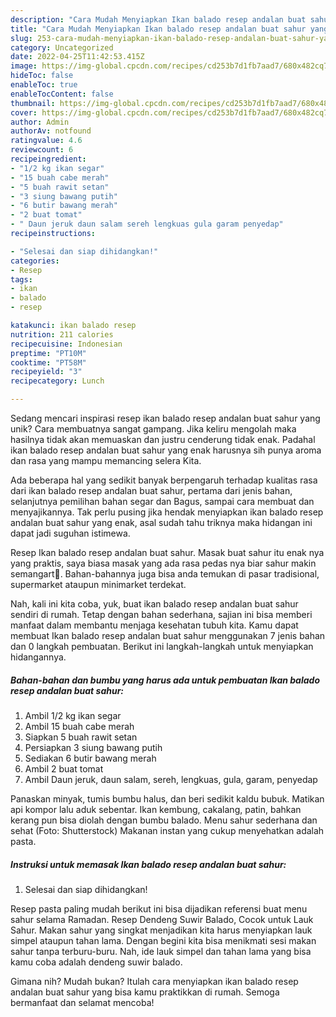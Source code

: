 ```yaml
---
description: "Cara Mudah Menyiapkan Ikan balado resep andalan buat sahur yang Enak"
title: "Cara Mudah Menyiapkan Ikan balado resep andalan buat sahur yang Enak"
slug: 253-cara-mudah-menyiapkan-ikan-balado-resep-andalan-buat-sahur-yang-enak
category: Uncategorized
date: 2022-04-25T11:42:53.415Z
image: https://img-global.cpcdn.com/recipes/cd253b7d1fb7aad7/680x482cq70/ikan-balado-resep-andalan-buat-sahur-foto-resep-utama.jpg
hideToc: false
enableToc: true
enableTocContent: false
thumbnail: https://img-global.cpcdn.com/recipes/cd253b7d1fb7aad7/680x482cq70/ikan-balado-resep-andalan-buat-sahur-foto-resep-utama.jpg
cover: https://img-global.cpcdn.com/recipes/cd253b7d1fb7aad7/680x482cq70/ikan-balado-resep-andalan-buat-sahur-foto-resep-utama.jpg
author: Admin
authorAv: notfound
ratingvalue: 4.6
reviewcount: 6
recipeingredient:
- "1/2 kg ikan segar"
- "15 buah cabe merah"
- "5 buah rawit setan"
- "3 siung bawang putih"
- "6 butir bawang merah"
- "2 buat tomat"
- " Daun jeruk daun salam sereh lengkuas gula garam penyedap"
recipeinstructions:

- "Selesai dan siap dihidangkan!"
categories:
- Resep
tags:
- ikan
- balado
- resep

katakunci: ikan balado resep 
nutrition: 211 calories
recipecuisine: Indonesian
preptime: "PT10M"
cooktime: "PT58M"
recipeyield: "3"
recipecategory: Lunch

---
```





Sedang mencari inspirasi resep ikan balado resep andalan buat sahur yang unik? Cara membuatnya sangat gampang. Jika keliru mengolah maka hasilnya tidak akan memuaskan dan justru cenderung tidak enak. Padahal ikan balado resep andalan buat sahur yang enak harusnya sih punya aroma dan rasa yang mampu memancing selera Kita.





Ada beberapa hal yang sedikit banyak berpengaruh terhadap kualitas rasa dari ikan balado resep andalan buat sahur, pertama dari jenis bahan, selanjutnya pemilihan bahan segar dan Bagus, sampai cara membuat dan menyajikannya. Tak perlu pusing jika hendak menyiapkan ikan balado resep andalan buat sahur yang enak,      asal sudah tahu triknya maka hidangan ini dapat jadi suguhan istimewa.














Resep Ikan balado resep andalan buat sahur. Masak buat sahur itu enak nya yang praktis, saya biasa masak yang ada rasa pedas nya biar sahur makin semangart🥰. Bahan-bahannya juga bisa anda temukan di pasar tradisional, supermarket ataupun minimarket terdekat.






Nah, kali ini kita coba, yuk, buat ikan balado resep andalan buat sahur sendiri di rumah. Tetap dengan bahan sederhana, sajian ini bisa memberi manfaat dalam membantu menjaga kesehatan tubuh kita. Kamu dapat membuat Ikan balado resep andalan buat sahur menggunakan 7 jenis bahan dan 0 langkah pembuatan. Berikut ini langkah-langkah untuk menyiapkan hidangannya.

<!--inarticleads1-->

##### Bahan-bahan dan bumbu yang harus ada untuk pembuatan Ikan balado resep andalan buat sahur:

1. Ambil 1/2 kg ikan segar
1. Ambil 15 buah cabe merah
1. Siapkan 5 buah rawit setan
1. Persiapkan 3 siung bawang putih
1. Sediakan 6 butir bawang merah
1. Ambil 2 buat tomat
1. Ambil  Daun jeruk, daun salam, sereh, lengkuas, gula, garam, penyedap


Panaskan minyak, tumis bumbu halus, dan beri sedikit kaldu bubuk. Matikan api kompor lalu aduk sebentar. Ikan kembung, cakalang, patin, bahkan kerang pun bisa diolah dengan bumbu balado. Menu sahur sederhana dan sehat (Foto: Shutterstock) Makanan instan yang cukup menyehatkan adalah pasta. 

<!--inarticleads2-->

##### Instruksi untuk memasak Ikan balado resep andalan buat sahur:


1. Selesai dan siap dihidangkan!

Resep pasta paling mudah berikut ini bisa dijadikan referensi buat menu sahur selama Ramadan. Resep Dendeng Suwir Balado, Cocok untuk Lauk Sahur. Makan sahur yang singkat menjadikan kita harus menyiapkan lauk simpel ataupun tahan lama. Dengan begini kita bisa menikmati sesi makan sahur tanpa terburu-buru. Nah, ide lauk simpel dan tahan lama yang bisa kamu coba adalah dendeng suwir balado. 

Gimana nih? Mudah bukan? Itulah cara menyiapkan ikan balado resep andalan buat sahur yang bisa kamu praktikkan di rumah. Semoga bermanfaat dan selamat mencoba!
